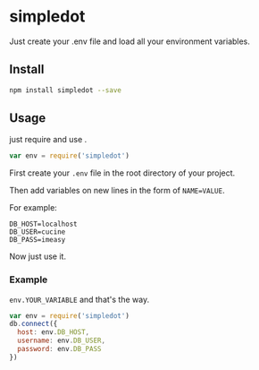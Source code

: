 # simpledot
Just create your .env file and load all your environment variables.

## Install

```bash
npm install simpledot --save
```

## Usage

just require and use .

```javascript
var env = require('simpledot')
```

First create your `.env` file in the root directory of your project. 

Then add variables on new lines in the form of `NAME=VALUE`.

For example:

```dosini
DB_HOST=localhost
DB_USER=cucine
DB_PASS=imeasy
```

Now just use it.

### Example

`env.YOUR_VARIABLE` and that's the way.

```javascript
var env = require('simpledot')
db.connect({
  host: env.DB_HOST,
  username: env.DB_USER,
  password: env.DB_PASS
})
```